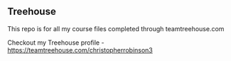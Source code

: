 ## Treehouse

This repo is for all my course files completed through teamtreehouse.com

Checkout my Treehouse profile - https://teamtreehouse.com/christopherrobinson3